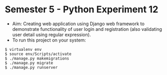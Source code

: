 # Semester 5 - Python Experiment 12

- Aim: Creating web application using Django web framework to demonstrate functionality of user login and registration (also validating user detail using regular expression).
- To run this project on your system:

```
$ virtualenv env
$ source env/Scripts/activate
$ ./manage.py makemigrations
$ ./manage.py migrate
$ ./manage.py runserver
```
